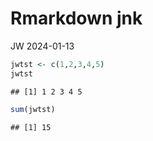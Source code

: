 Rmarkdown jnk
================
JW
2024-01-13

``` r
jwtst <- c(1,2,3,4,5)
jwtst
```

    ## [1] 1 2 3 4 5

``` r
sum(jwtst)
```

    ## [1] 15
